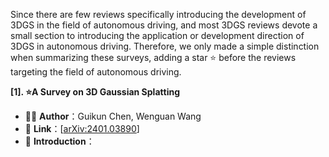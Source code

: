 Since there are few reviews specifically introducing the development of 3DGS in the field of autonomous driving, and most 3DGS reviews devote a small section to introducing the application or development direction of 3DGS in autonomous driving. Therefore, we only made a simple distinction when summarizing these surveys, adding a star ⭐ before the reviews targeting the field of autonomous driving.



**\[1]. ⭐A Survey on 3D Gaussian Splatting**

* 🧑‍🎓 **Author**：Guikun Chen, Wenguan Wang
* 🔗 **Link**：\[[arXiv:2401.03890](https://arxiv.org/abs/2401.03890)]
* 📖 **Introduction**：
